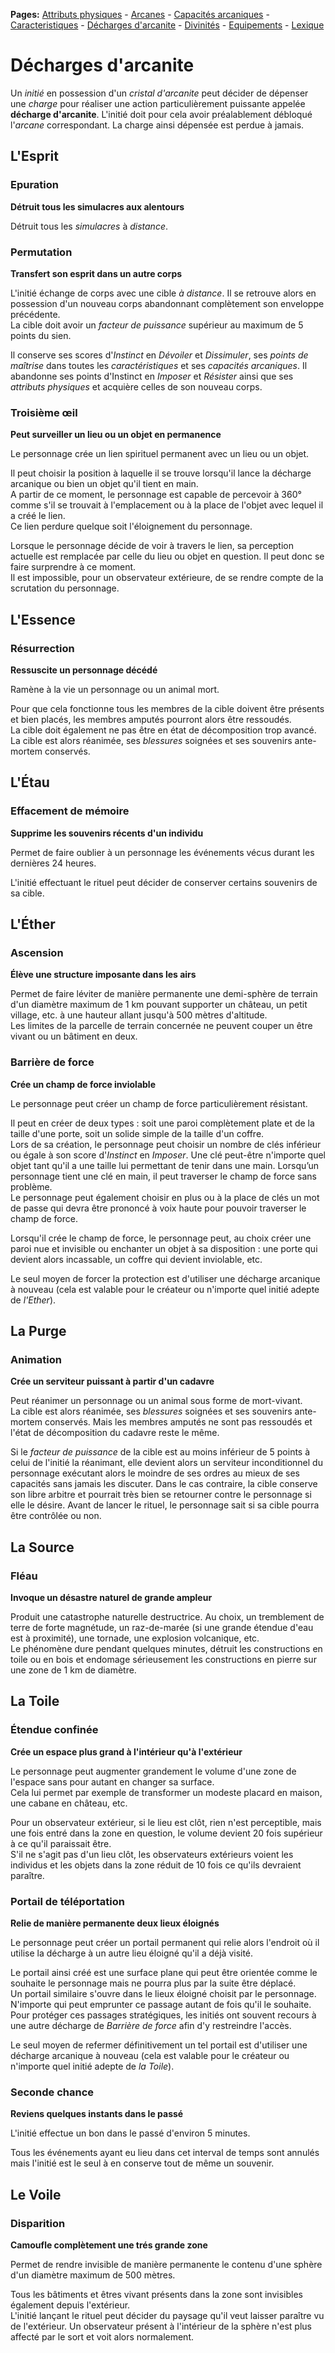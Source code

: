 **Pages:**
[Attributs physiques](../book/attributs.md) -
[Arcanes](../book/arcanes.md) -
[Capacités arcaniques](../book/capacités.md) -
[Caracteristiques](../book/caractéristiques.md) -
[Décharges d'arcanite](../book/décharges.md) -
[Divinités](../book/divinités.md) -
[Equipements](../book/équipements.md) -
[Lexique](../book/lexique.md)
# Décharges d'arcanite

Un _initié_ en possession d&#039;un _cristal d&#039;arcanite_ peut décider de dépenser une _charge_ pour réaliser une action particulièrement puissante appelée **décharge d&#039;arcanite**. L&#039;initié doit pour cela avoir préalablement débloqué l&#039;_arcane_ correspondant. La charge ainsi dépensée est perdue à jamais.

## L&#039;Esprit
### Epuration

**Détruit tous les simulacres aux alentours**

Détruit tous les _simulacres_ à _distance_.
### Permutation

**Transfert son esprit dans un autre corps**

L&#039;initié échange de corps avec une cible _à distance_. Il se retrouve alors en possession d&#039;un nouveau corps abandonnant complètement son enveloppe précédente.  
 La cible doit avoir un _facteur de puissance_ supérieur au maximum de 5 points du sien.

Il conserve ses scores d&#039;_Instinct_ en _Dévoiler_ et _Dissimuler_, ses _points de maîtrise_ dans toutes les _caractéristiques_ et ses _capacités arcaniques_. Il abandonne ses points d&#039;Instinct en _Imposer_ et _Résister_ ainsi que ses _attributs physiques_ et acquière celles de son nouveau corps.
### Troisième œil

**Peut surveiller un lieu ou un objet en permanence**

Le personnage crée un lien spirituel permanent avec un lieu ou un objet.

Il peut choisir la position à laquelle il se trouve lorsqu&#039;il lance la décharge arcanique ou bien un objet qu&#039;il tient en main.  
 A partir de ce moment, le personnage est capable de percevoir à 360° comme s&#039;il se trouvait à l&#039;emplacement ou à la place de l&#039;objet avec lequel il a créé le lien.  
 Ce lien perdure quelque soit l&#039;éloignement du personnage.

Lorsque le personnage décide de voir à travers le lien, sa perception actuelle est remplacée par celle du lieu ou objet en question. Il peut donc se faire surprendre à ce moment.  
 Il est impossible, pour un observateur extérieure, de se rendre compte de la scrutation du personnage.
## L&#039;Essence
### Résurrection

**Ressuscite un personnage décédé**

Ramène à la vie un personnage ou un animal mort.

Pour que cela fonctionne tous les membres de la cible doivent être présents et bien placés, les membres amputés pourront alors être ressoudés.  
 La cible doit également ne pas être en état de décomposition trop avancé. La cible est alors réanimée, ses _blessures_ soignées et ses souvenirs ante-mortem conservés.
## L&#039;Étau
### Effacement de mémoire

**Supprime les souvenirs récents d&#039;un individu**

Permet de faire oublier à un personnage les événements vécus durant les dernières 24 heures.

L&#039;initié effectuant le rituel peut décider de conserver certains souvenirs de sa cible.
## L&#039;Éther
### Ascension

**Élève une structure imposante dans les airs**

Permet de faire léviter de manière permanente une demi-sphère de terrain d&#039;un diamètre maximum de 1 km pouvant supporter un château, un petit village, etc. à une hauteur allant jusqu&#039;à 500 mètres d&#039;altitude.  
 Les limites de la parcelle de terrain concernée ne peuvent couper un être vivant ou un bâtiment en deux.
### Barrière de force

**Crée un champ de force inviolable**

Le personnage peut créer un champ de force particulièrement résistant.

Il peut en créer de deux types : soit une paroi complètement plate et de la taille d&#039;une porte, soit un solide simple de la taille d&#039;un coffre.  
 Lors de sa création, le personnage peut choisir un nombre de clés inférieur ou égale à son score d&#039;_Instinct_ en _Imposer_. Une clé peut-être n&#039;importe quel objet tant qu&#039;il a une taille lui permettant de tenir dans une main. Lorsqu’un personnage tient une clé en main, il peut traverser le champ de force sans problème.  
 Le personnage peut également choisir en plus ou à la place de clés un mot de passe qui devra être prononcé à voix haute pour pouvoir traverser le champ de force.

Lorsqu&#039;il crée le champ de force, le personnage peut, au choix créer une paroi nue et invisible ou enchanter un objet à sa disposition : une porte qui devient alors incassable, un coffre qui devient inviolable, etc.

Le seul moyen de forcer la protection est d&#039;utiliser une décharge arcanique à nouveau (cela est valable pour le créateur ou n&#039;importe quel initié adepte de _l&#039;Ether_).
## La Purge
### Animation

**Crée un serviteur puissant à partir d&#039;un cadavre**

Peut réanimer un personnage ou un animal sous forme de mort-vivant.  
 La cible est alors réanimée, ses _blessures_ soignées et ses souvenirs ante-mortem conservés. Mais les membres amputés ne sont pas ressoudés et l&#039;état de décomposition du cadavre reste le même.

Si le _facteur de puissance_ de la cible est au moins inférieur de 5 points à celui de l&#039;initié la réanimant, elle devient alors un serviteur inconditionnel du personnage exécutant alors le moindre de ses ordres au mieux de ses capacités sans jamais les discuter. Dans le cas contraire, la cible conserve son libre arbitre et pourrait très bien se retourner contre le personnage si elle le désire. Avant de lancer le rituel, le personnage sait si sa cible pourra être contrôlée ou non.
## La Source
### Fléau

**Invoque un désastre naturel de grande ampleur**

Produit une catastrophe naturelle destructrice. Au choix, un tremblement de terre de forte magnétude, un raz-de-marée (si une grande étendue d&#039;eau est à proximité), une tornade, une explosion volcanique, etc.  
 Le phénomène dure pendant quelques minutes, détruit les constructions en toile ou en bois et endomage sérieusement les constructions en pierre sur une zone de 1 km de diamètre.
## La Toile
### Étendue confinée

**Crée un espace plus grand à l&#039;intérieur qu&#039;à l&#039;extérieur**

Le personnage peut augmenter grandement le volume d&#039;une zone de l&#039;espace sans pour autant en changer sa surface.  
 Cela lui permet par exemple de transformer un modeste placard en maison, une cabane en château, etc.

Pour un observateur extérieur, si le lieu est clôt, rien n&#039;est perceptible, mais une fois entré dans la zone en question, le volume devient 20 fois supérieur à ce qu&#039;il paraissait être.  
 S&#039;il ne s&#039;agit pas d&#039;un lieu clôt, les observateurs extérieurs voient les individus et les objets dans la zone réduit de 10 fois ce qu&#039;ils devraient paraître.
### Portail de téléportation

**Relie de manière permanente deux lieux éloignés**

Le personnage peut créer un portail permanent qui relie alors l&#039;endroit où il utilise la décharge à un autre lieu éloigné qu&#039;il a déjà visité.

Le portail ainsi créé est une surface plane qui peut être orientée comme le souhaite le personnage mais ne pourra plus par la suite être déplacé.  
 Un portail similaire s&#039;ouvre dans le lieux éloigné choisit par le personnage.  
 N&#039;importe qui peut emprunter ce passage autant de fois qu&#039;il le souhaite. Pour protéger ces passages stratégiques, les initiés ont souvent recours à une autre décharge de _Barrière de force_ afin d&#039;y restreindre l&#039;accès.

Le seul moyen de refermer définitivement un tel portail est d&#039;utiliser une décharge arcanique à nouveau (cela est valable pour le créateur ou n&#039;importe quel initié adepte de _la Toile_).
### Seconde chance

**Reviens quelques instants dans le passé**

L&#039;initié effectue un bon dans le passé d&#039;environ 5 minutes.

Tous les événements ayant eu lieu dans cet interval de temps sont annulés mais l&#039;initié est le seul à en conserve tout de même un souvenir.
## Le Voile
### Disparition

**Camoufle complètement une trés grande zone**

Permet de rendre invisible de manière permanente le contenu d&#039;une sphère d&#039;un diamètre maximum de 500 mètres.

Tous les bâtiments et êtres vivant présents dans la zone sont invisibles également depuis l&#039;extérieur.  
 L&#039;initié lançant le rituel peut décider du paysage qu&#039;il veut laisser paraître vu de l&#039;extérieur. Un observateur présent à l&#039;intérieur de la sphère n&#039;est plus affecté par le sort et voit alors normalement.

